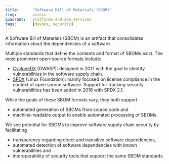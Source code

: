 ```yaml
---
title:      "Software Bill of Materials (SBOM)"
ring:       assess
quadrant:   platforms-and-aoe-services
tags:       [devops, security]
---
```


A Software Bill of Materials (SBOM) is an artifact that consolidates information about the dependencies of a software.

Multiple standards that define the contents and format of SBOMs exist.
The most prominent open-source formats include:

- [CycloneDX](https://cyclonedx.org/) (OWASP): designed in 2017 with the goal to identify vulnerabilities in the software supply chain.
- [SPDX](https://spdx.dev/) (Linux Foundation): mainly focused on license compliance in the context of open source software. Support for tracking security vulnerabilities has been added in 2016 with SPDX 2.1.

While the goals of these SBOM formats vary, they both support

- automated generation of SBOMs from source code and
- machine-readable output to enable automated processing of SBOMs.

We see potential for SBOMs to improve software supply chain security by facilitating

- transparency regarding direct and transitive software dependencies,
- automated detection of software dependencies with known vulnerabilities and
- interoperability of security tools that support the same SBOM standards.
